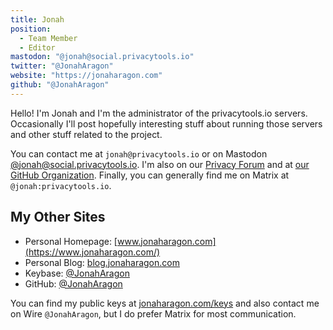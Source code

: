 ```yaml
---
title: Jonah
position:
  - Team Member
  - Editor
mastodon: "@jonah@social.privacytools.io"
twitter: "@JonahAragon"
website: "https://jonaharagon.com"
github: "@JonahAragon"
---
```


Hello! I'm Jonah and I'm the administrator of the privacytools.io servers. Occasionally I'll post hopefully interesting stuff about running those servers and other stuff related to the project.

You can contact me at `jonah@privacytools.io` or on Mastodon [@jonah@social.privacytools.io](https://social.privacytools.io/@jonah). I'm also on our [Privacy Forum](https://forum.privacytools.io/u/jonah/summary) and at [our GitHub Organization](https://github.com/privacytoolsIO). Finally, you can generally find me on Matrix at `@jonah:privacytools.io`.

## My Other Sites

- Personal Homepage: [www.jonaharagon.com](https://www.jonaharagon.com/)
- Personal Blog: [blog.jonaharagon.com](https://blog.jonaharagon.com/)
- Keybase: [@JonahAragon](https://keybase.io/JonahAragon)
- GitHub: [@JonahAragon](https://github.com/JonahAragon)

You can find my public keys at [jonaharagon.com/keys](https://www.jonaharagon.com/keys/) and also contact me on Wire `@JonahAragon`, but I do prefer Matrix for most communication.

